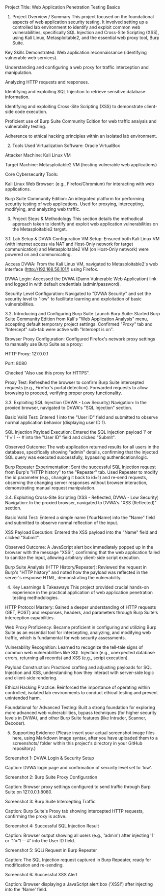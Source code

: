 Project Title: Web Application Penetration Testing Basics
1. Project Overview / Summary
This project focused on the foundational aspects of web application security testing. It involved setting up a controlled lab environment to identify and exploit common web vulnerabilities, specifically SQL Injection and Cross-Site Scripting (XSS), using Kali Linux, Metasploitable2, and the essential web proxy tool, Burp Suite.

Key Skills Demonstrated:
Web application reconnaissance (identifying vulnerable web services).

Understanding and configuring a web proxy for traffic interception and manipulation.

Analyzing HTTP requests and responses.

Identifying and exploiting SQL Injection to retrieve sensitive database information.

Identifying and exploiting Cross-Site Scripting (XSS) to demonstrate client-side code execution.

Proficient use of Burp Suite Community Edition for web traffic analysis and vulnerability testing.

Adherence to ethical hacking principles within an isolated lab environment.

2. Tools Used
Virtualization Software: Oracle VirtualBox

Attacker Machine: Kali Linux VM

Target Machine: Metasploitable2 VM (hosting vulnerable web applications)

Core Cybersecurity Tools:

Kali Linux Web Browser: (e.g., Firefox/Chromium) for interacting with web applications.

Burp Suite Community Edition: An integrated platform for performing security testing of web applications. Used for proxying, intercepting, modifying, and analyzing web traffic.

3. Project Steps & Methodology
This section details the methodical approach taken to identify and exploit web application vulnerabilities on the Metasploitable2 target.

3.1. Lab Setup & DVWA Configuration
VM Setup: Ensured both Kali Linux VM (with internet access via NAT and Host-Only network for target communication) and Metasploitable2 VM (on Host-Only network) were powered on and communicating.

Access DVWA: From the Kali Linux VM, navigated to Metasploitable2's web interface (http://192.168.56.101/) using Firefox.

DVWA Login: Accessed the DVWA (Damn Vulnerable Web Application) link and logged in with default credentials (admin/password).

Security Level Configuration: Navigated to "DVWA Security" and set the security level to "low" to facilitate learning and exploitation of basic vulnerabilities.

3.2. Introducing and Configuring Burp Suite
Launch Burp Suite: Started Burp Suite Community Edition from Kali's "Web Application Analysis" menu, accepting default temporary project settings. Confirmed "Proxy" tab and "Intercept" sub-tab were active with "Intercept is on".

Browser Proxy Configuration: Configured Firefox's network proxy settings to manually use Burp Suite as a proxy:

HTTP Proxy: 127.0.0.1

Port: 8080

Checked "Also use this proxy for HTTPS".

Proxy Test: Refreshed the browser to confirm Burp Suite intercepted requests (e.g., Firefox's portal detection). Forwarded requests to allow browsing to proceed, verifying proper proxy functionality.

3.3. Exploiting SQL Injection (DVWA - Low Security)
Navigation: In the proxied browser, navigated to DVWA's "SQL Injection" section.

Basic Valid Test: Entered 1 into the "User ID" field and submitted to observe normal application behavior (displaying user ID 1).

SQL Injection Payload Execution: Entered the SQL Injection payload 1' or '1'='1 -- # into the "User ID" field and clicked "Submit".

Observed Outcome: The web application returned results for all users in the database, specifically showing "admin" details, confirming that the injected SQL query was executed successfully, bypassing authentication/logic.

Burp Repeater Experimentation: Sent the successful SQL Injection request from Burp's "HTTP history" to the "Repeater" tab. Used Repeater to modify the id parameter (e.g., changing it back to id=1) and re-send requests, observing the changing server responses without browser interaction, demonstrating manual request manipulation.

3.4. Exploiting Cross-Site Scripting (XSS - Reflected, DVWA - Low Security)
Navigation: In the proxied browser, navigated to DVWA's "XSS (Reflected)" section.

Basic Valid Test: Entered a simple name (YourName) into the "Name" field and submitted to observe normal reflection of the input.

XSS Payload Execution: Entered the XSS payload <script>alert('XSS!')</script> into the "Name" field and clicked "Submit".

Observed Outcome: A JavaScript alert box immediately popped up in the browser with the message "XSS!", confirming that the web application failed to sanitize the input, allowing arbitrary client-side script execution.

Burp Suite Analysis (HTTP History/Repeater): Reviewed the request in Burp's "HTTP history" and noted how the payload was reflected in the server's response HTML, demonstrating the vulnerability.

4. Key Learnings & Takeaways
This project provided crucial hands-on experience in the practical application of web application penetration testing methodologies.

HTTP Protocol Mastery: Gained a deeper understanding of HTTP requests (GET, POST) and responses, headers, and parameters through Burp Suite's interception capabilities.

Web Proxy Proficiency: Became proficient in configuring and utilizing Burp Suite as an essential tool for intercepting, analyzing, and modifying web traffic, which is fundamental for web security assessments.

Vulnerability Recognition: Learned to recognize the tell-tale signs of common web vulnerabilities like SQL Injection (e.g., unexpected database errors, returning all records) and XSS (e.g., script execution).

Payload Construction: Practiced crafting and adjusting payloads for SQL Injection and XSS, understanding how they interact with server-side logic and client-side rendering.

Ethical Hacking Practice: Reinforced the importance of operating within controlled, isolated lab environments to conduct ethical testing and prevent unintended harm.

Foundational for Advanced Testing: Built a strong foundation for exploring more advanced web vulnerabilities, bypass techniques (for higher security levels in DVWA), and other Burp Suite features (like Intruder, Scanner, Decoder).

5. Supporting Evidence
(Please insert your actual screenshot image files here, using Markdown image syntax, after you have uploaded them to a screenshots/ folder within this project's directory in your GitHub repository.)

Screenshot 1: DVWA Login & Security Setup

Caption: DVWA login page and confirmation of security level set to 'low'.


Screenshot 2: Burp Suite Proxy Configuration

Caption: Browser proxy settings configured to send traffic through Burp Suite on 127.0.0.1:8080.


Screenshot 3: Burp Suite Intercepting Traffic

Caption: Burp Suite's Proxy tab showing intercepted HTTP requests, confirming the proxy is active.


Screenshot 4: Successful SQL Injection Result

Caption: Browser output showing all users (e.g., 'admin') after injecting '1' or '1'='1 -- #' into the User ID field.


Screenshot 5: SQLi Request in Burp Repeater

Caption: The SQL Injection request captured in Burp Repeater, ready for modification and re-sending.


Screenshot 6: Successful XSS Alert

Caption: Browser displaying a JavaScript alert box ('XSS!') after injecting <script>alert('XSS!')</script> into the 'Name' field.
